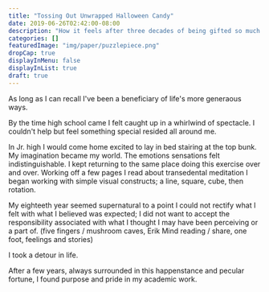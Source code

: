 ```yaml
---
title: "Tossing Out Unwrapped Halloween Candy"
date: 2019-06-26T02:42:00-08:00
description: "How it feels after three decades of being gifted so much from life and everyone in it, to feeling somethings amiss just because everyone doesn't love me."
categories: []
featuredImage: "img/paper/puzzlepiece.png"
dropCap: true
displayInMenu: false
displayInList: true
draft: true
---
```


As long as I can recall I've been a beneficiary of life's more generaous ways.  

By the time high school came I felt caught up in a whirlwind of spectacle. I couldn't help but feel something special resided all around me.  

In Jr. high I would come home excited to lay in bed stairing at the top bunk. My imagination became my world. The emotions sensations felt indistinguishable. I kept returning to the same place doing this exercise over and over. Working off a few pages I read about transedental meditation I began working with simple visual constructs; a line, square, cube, then rotation.  

My eighteeth year seemed supernatural to a point I could not rectify what I felt with what I believed was expected; I did not want to accept the responsibility associated with what I thought I may have been perceiving or a part of.  (five fingers / mushroom caves, Erik Mind reading / share, one foot, feelings and stories)  

I took a detour in life.  

After a few years, always surrounded in this happenstance and pecular fortune, I found purpose and pride in my academic work.  